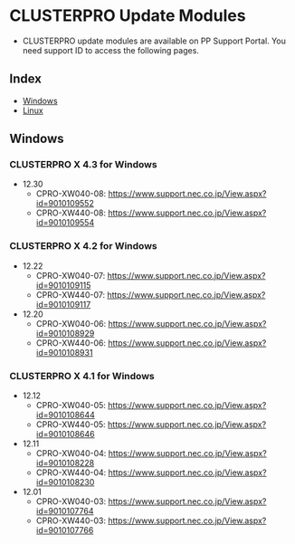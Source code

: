 # CLUSTERPRO Update Modules
- CLUSTERPRO update modules are available on PP Support Portal. You need support ID to access the following pages.
## Index
- [Windows](#windows)
- [Linux](#linux)
## Windows
### CLUSTERPRO X 4.3 for Windows
- 12.30
  - CPRO-XW040-08: https://www.support.nec.co.jp/View.aspx?id=9010109552
  - CPRO-XW440-08: https://www.support.nec.co.jp/View.aspx?id=9010109554
### CLUSTERPRO X 4.2 for Windows
- 12.22
  - CPRO-XW040-07: https://www.support.nec.co.jp/View.aspx?id=9010109115
  - CPRO-XW440-07: https://www.support.nec.co.jp/View.aspx?id=9010109117
- 12.20
  - ​​​​​​​CPRO-XW040-06: https://www.support.nec.co.jp/View.aspx?id=9010108929
  - CPRO-XW440-06: https://www.support.nec.co.jp/View.aspx?id=9010108931
### CLUSTERPRO X 4.1 for Windows
- 12.12
  - CPRO-XW040-05: https://www.support.nec.co.jp/View.aspx?id=9010108644
  - CPRO-XW440-05: https://www.support.nec.co.jp/View.aspx?id=9010108646
- 12.11  
  - CPRO-XW040-04: https://www.support.nec.co.jp/View.aspx?id=9010108228
  - CPRO-XW440-04: https://www.support.nec.co.jp/View.aspx?id=9010108230
- 12.01
  - CPRO-XW040-03: https://www.support.nec.co.jp/View.aspx?id=9010107764
  - CPRO-XW440-03: https://www.support.nec.co.jp/View.aspx?id=9010107766
